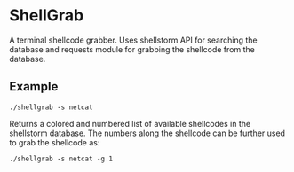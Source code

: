 # ShellGrab
A terminal shellcode grabber. Uses shellstorm API for searching the database and requests module for grabbing the shellcode from the database.

## Example

`./shellgrab -s netcat`

Returns a colored and numbered list of available shellcodes in the shellstorm database. The numbers along the shellcode can be further used to grab the shellcode as:

`./shellgrab -s netcat -g 1`
